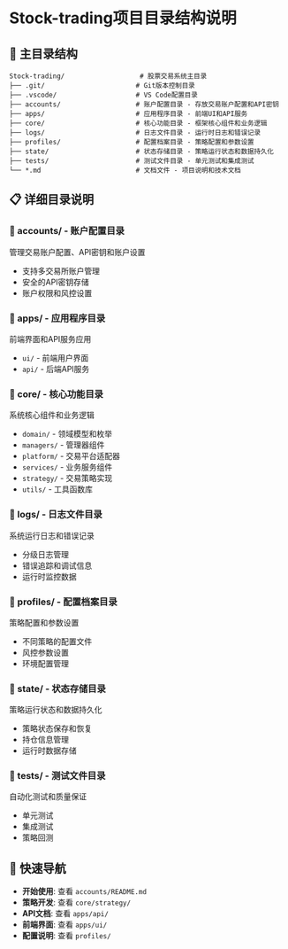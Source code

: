 # Stock-trading项目目录结构说明

## 📁 主目录结构

```
Stock-trading/                   # 股票交易系统主目录
├── .git/                       # Git版本控制目录
├── .vscode/                    # VS Code配置目录
├── accounts/                   # 账户配置目录 - 存放交易账户配置和API密钥
├── apps/                       # 应用程序目录 - 前端UI和API服务
├── core/                       # 核心功能目录 - 框架核心组件和业务逻辑
├── logs/                       # 日志文件目录 - 运行时日志和错误记录
├── profiles/                   # 配置档案目录 - 策略配置和参数设置
├── state/                      # 状态存储目录 - 策略运行状态和数据持久化
├── tests/                      # 测试文件目录 - 单元测试和集成测试
└── *.md                        # 文档文件 - 项目说明和技术文档
```

## 📋 详细目录说明

### 📂 accounts/ - 账户配置目录
管理交易账户配置、API密钥和账户设置
- 支持多交易所账户管理
- 安全的API密钥存储
- 账户权限和风控设置

### 📂 apps/ - 应用程序目录
前端界面和API服务应用
- `ui/` - 前端用户界面
- `api/` - 后端API服务

### 📂 core/ - 核心功能目录
系统核心组件和业务逻辑
- `domain/` - 领域模型和枚举
- `managers/` - 管理器组件
- `platform/` - 交易平台适配器
- `services/` - 业务服务组件
- `strategy/` - 交易策略实现
- `utils/` - 工具函数库

### 📂 logs/ - 日志文件目录
系统运行日志和错误记录
- 分级日志管理
- 错误追踪和调试信息
- 运行时监控数据

### 📂 profiles/ - 配置档案目录
策略配置和参数设置
- 不同策略的配置文件
- 风控参数设置
- 环境配置管理

### 📂 state/ - 状态存储目录
策略运行状态和数据持久化
- 策略状态保存和恢复
- 持仓信息管理
- 运行时数据存储

### 📂 tests/ - 测试文件目录
自动化测试和质量保证
- 单元测试
- 集成测试
- 策略回测

## 🎯 快速导航

- **开始使用**: 查看 `accounts/README.md`
- **策略开发**: 查看 `core/strategy/`
- **API文档**: 查看 `apps/api/`
- **前端界面**: 查看 `apps/ui/`
- **配置说明**: 查看 `profiles/`